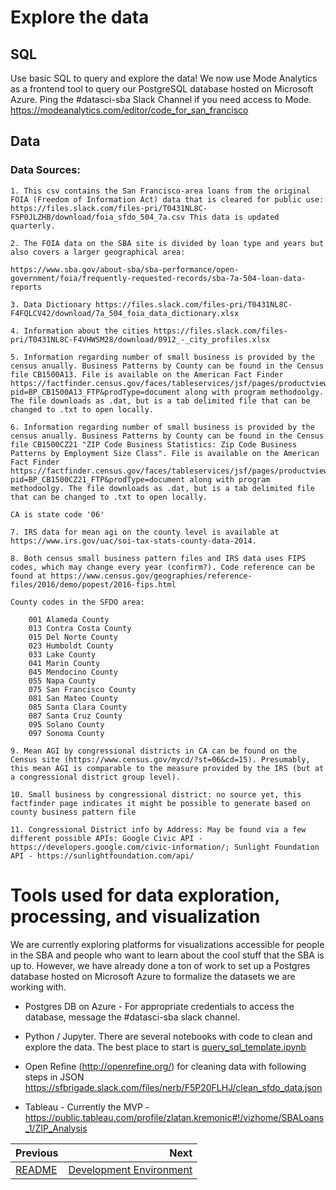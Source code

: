# Explore the data
## SQL
Use basic SQL to query and explore the data! We now use Mode Analytics as a frontend tool to query our PostgreSQL database hosted on Microsoft Azure. Ping the #datasci-sba Slack Channel if you need access to Mode.
https://modeanalytics.com/editor/code_for_san_francisco

## Data

### Data Sources:

    1. This csv contains the San Francisco-area loans from the original FOIA (Freedom of Information Act) data that is cleared for public use: https://files.slack.com/files-pri/T0431NL8C-F5P0JLZHB/download/foia_sfdo_504_7a.csv This data is updated quarterly.

    2. The FOIA data on the SBA site is divided by loan type and years but also covers a larger geographical area: 

    https://www.sba.gov/about-sba/sba-performance/open-government/foia/frequently-requested-records/sba-7a-504-loan-data-reports

    3. Data Dictionary https://files.slack.com/files-pri/T0431NL8C-F4FQLCV42/download/7a_504_foia_data_dictionary.xlsx

    4. Information about the cities https://files.slack.com/files-pri/T0431NL8C-F4VHWSM28/download/0912_-_city_profiles.xlsx

    5. Information regarding number of small business is provided by the census anually. Business Patterns by County can be found in the Census file CB1500A13. File is available on the American Fact Finder https://factfinder.census.gov/faces/tableservices/jsf/pages/productview.xhtml?pid=BP_CB1500A13_FTP&prodType=document along with program methodoolgy. The file downloads as .dat, but is a tab delimited file that can be changed to .txt to open locally.

    6. Information regarding number of small business is provided by the census anually. Business Patterns by County can be found in the Census file CB1500CZ21 "ZIP Code Business Statistics: Zip Code Business Patterns by Employment Size Class". File is available on the American Fact Finder https://factfinder.census.gov/faces/tableservices/jsf/pages/productview.xhtml?pid=BP_CB1500CZ21_FTP&prodType=document along with program methodoolgy. The file downloads as .dat, but is a tab delimited file that can be changed to .txt to open locally.

    CA is state code '06'

    7. IRS data for mean agi on the county level is available at https://www.irs.gov/uac/soi-tax-stats-county-data-2014. 

    8. Both census small business pattern files and IRS data uses FIPS codes, which may change every year (confirm?). Code reference can be found at https://www.census.gov/geographies/reference-files/2016/demo/popest/2016-fips.html

    County codes in the SFDO area: 

        001 Alameda County
        013 Contra Costa County
        015 Del Norte County
        023 Humboldt County
        033 Lake County
        041 Marin County
        045 Mendocino County
        055 Napa County
        075 San Francisco County
        081 San Mateo County
        085 Santa Clara County
        087 Santa Cruz County
        095 Solano County
        097 Sonoma County

    9. Mean AGI by congressional districts in CA can be found on the Census site (https://www.census.gov/mycd/?st=06&cd=15). Presumably, this mean AGI is comparable to the measure provided by the IRS (but at a congressional district group level).

    10. Small business by congressional district: no source yet, this factfinder page indicates it might be possible to generate based on county business pattern file

    11. Congressional District info by Address: May be found via a few different possible APIs: Google Civic API - https://developers.google.com/civic-information/; Sunlight Foundation API - https://sunlightfoundation.com/api/ 




# Tools used for data exploration, processing, and visualization
We are currently exploring platforms for visualizations accessible for people in the SBA and people who want to learn about the cool stuff that the SBA is up to. However, we have already done a ton of work to set up a Postgres database hosted on Microsoft Azure to formalize the datasets we are working with.

- Postgres DB on Azure - For appropriate credentials to access the database, message the #datasci-sba slack channel.

- Python / Jupyter. There are several notebooks with code to clean and explore the data. The best place to start is [query_sql_template.ipynb](https://github.com/sfbrigade/datasci-sba/blob/master/notebooks/query_sql_template.ipynb)

- Open Refine (http://openrefine.org/) for cleaning data with following steps in JSON https://sfbrigade.slack.com/files/nerb/F5P20FLHJ/clean_sfdo_data.json

- Tableau - Currently the MVP - https://public.tableau.com/profile/zlatan.kremonic#!/vizhome/SBALoans_1/ZIP_Analysis

| Previous | Next |
|:---------|-----:|
| [README](./README.md) | [Development Environment](./02_development_environment.md) |

